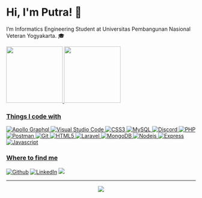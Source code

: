 # Hi, I'm Putra! 👋

I’m Informatics Engineering Student at Universitas Pembangunan Nasional Veteran Yogyakarta. :mortar_board: 

<div>    
  <a href="https://github.com/putrabagas">
  <img height="150em" src="https://github-readme-stats.vercel.app/api?username=putrabagas&show_icons=true&theme=tokyonight&include_all_commits=true&count_private=true"/>
  <img height="150em" src="https://github-readme-stats.vercel.app/api/top-langs/?username=putrabagas&layout=compact&theme=tokyonight&langs_count=10"/>
</div>

<h3>Things I code with</h3>
<p>
  <img alt="Apollo Graphql" src="https://img.shields.io/badge/Apollo%20GraphQL-%23311C87.svg?&style=flat-square&logo=apollo%20graphql&logoColor=white" />
   <img alt="Visual Studio Code" src="https://img.shields.io/badge/Visual%20Studio%20Code-%23007ACC.svg?&style=flat-square&logo=visual%20studio%20code&logoColor=white" />
  <img alt="CSS3" src="https://img.shields.io/badge/CSS3-%231572B6.svg?&style=flat-square&logo=css3&logoColor=white" />
  <img alt="MySQL" src="https://img.shields.io/badge/MySQL-%234479A1.svg?&style=flat-square&logo=mysql&logoColor=white" />
  <img alt="Discord" src="https://img.shields.io/badge/Discord-%237289DA.svg?&style=flat-square&logo=discord&logoColor=white" />
  <img alt="PHP" src="https://img.shields.io/badge/PHP-%23777BB4.svg?&style=flat-square&logo=php&logoColor=white" />
  <img alt="Postman" src="https://img.shields.io/badge/Postman-%23FF6C37.svg?&style=flat-square&logo=postman&logoColor=white" />
  <img alt="Git" src="https://img.shields.io/badge/-Git-F05032?style=flat-square&logo=git&logoColor=white" />
  <img alt="HTML5" src="https://img.shields.io/badge/-HTML5-E34F26?style=flat-square&logo=html5&logoColor=white" />
  <img alt="Laravel" src="https://img.shields.io/badge/Laravel-%23FF2D20.svg?&style=flat-square&logo=laravel&logoColor=white" />
  <img alt="MongoDB" src="https://img.shields.io/badge/-MongoDB-13aa52?style=flat-square&logo=mongodb&logoColor=white" />
  <img alt="Nodejs" src="https://img.shields.io/badge/-Nodejs-43853d?style=flat-square&logo=Node.js&logoColor=white" />
  <img alt="Express" src="https://img.shields.io/badge/Express-%23000000.svg?&style=flat-square&logo=express&logoColor=white" />
  <img alt="Javascript" src="https://img.shields.io/badge/JavaScript-%23000000.svg?&style=flat-square&logo=javascript&logoColor=F7DF1E" />
</p>

<h3>Where to find me</h3>
<p>
<a href="https://github.com/putrabagas" target="_blank"><img alt="Github" src="https://img.shields.io/badge/GitHub-%2312100E.svg?&style=for-the-badge&logo=Github&logoColor=white" /></a>
<a href="https://www.linkedin.com/in/putrabagas" target="_blank"><img alt="LinkedIn" src="https://img.shields.io/badge/linkedin-%230077B5.svg?&style=for-the-badge&logo=linkedin&logoColor=white" /></a>
<a href="https://instagram.com/putr4bagas" target="_blank">	<img src="https://img.shields.io/badge/instagram-%23E4405F.svg?&style=for-the-badge&logo=instagram&logoColor=white" /></a> 
</p>

------------

<p align="center">
   <img src="https://gpvc.arturio.dev/putrabagas"/>
</p>
